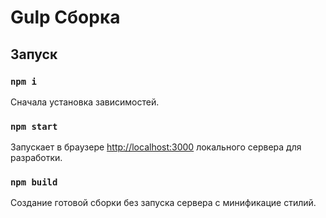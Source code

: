 # Gulp Сборка

## Запуск

### `npm i`

Сначала установка зависимостей.

### `npm start`

Запускает в браузере [http://localhost:3000](http://localhost:3000) локального сервера для разработки.

### `npm build`

Создание готовой сборки без запуска сервера с минификацие стилий.
